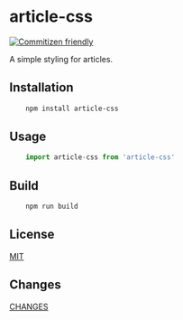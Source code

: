 # article-css

[![Commitizen friendly](https://img.shields.io/badge/commitizen-friendly-brightgreen.svg?style=flat-square)](http://commitizen.github.io/cz-cli/)

A simple styling for articles.

## Installation
```bash
    npm install article-css
```

## Usage
```javascript
    import article-css from 'article-css'
```

## Build
```bash
    npm run build
```

## License
  [MIT](LICENSE)

## Changes
  [CHANGES](CHANGELOG.md)